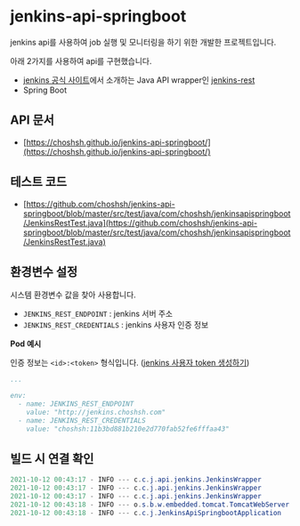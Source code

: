 # jenkins-api-springboot

jenkins api를 사용하여 job 실행 및 모니터링을 하기 위한 개발한 프로젝트입니다.

아래 2가지를 사용하여 api를 구현했습니다.

- [jenkins 공식 사이트](https://www.jenkins.io/doc/book/using/remote-access-api/#RemoteaccessAPI-JavaAPIwrappers)에서  소개하는 Java API wrapper인 [jenkins-rest](https://github.com/cdancy/jenkins-rest)
- Spring Boot

## API 문서

- [https://choshsh.github.io/jenkins-api-springboot/](https://choshsh.github.io/jenkins-api-springboot/)

## 테스트 코드

- [https://github.com/choshsh/jenkins-api-springboot/blob/master/src/test/java/com/choshsh/jenkinsapispringboot/JenkinsRestTest.java](https://github.com/choshsh/jenkins-api-springboot/blob/master/src/test/java/com/choshsh/jenkinsapispringboot/JenkinsRestTest.java)

## 환경변수 설정

시스템 환경변수 값을 찾아 사용합니다.

- `JENKINS_REST_ENDPOINT` : jenkins 서버 주소
- `JENKINS_REST_CREDENTIALS` : jenkins 사용자 인증 정보

**Pod 예시**

인증 정보는 `<id>:<token>` 형식입니다. ([jenkins 사용자 token 생성하기](https://choshsh.notion.site/89b9a9ff76ef405b82ba068b4752fb7c))

```yaml
...

env:
  - name: JENKINS_REST_ENDPOINT 
    value: "http://jenkins.choshsh.com"
  - name: JENKINS_REST_CREDENTIALS
    value: "choshsh:11b3bd881b210e2d770fab52fe6fffaa43"
```

## 빌드 시 연결 확인

```java
2021-10-12 00:43:17 - INFO --- c.c.j.api.jenkins.JenkinsWrapper         : Jenkins 연결 성공
2021-10-12 00:43:17 - INFO --- c.c.j.api.jenkins.JenkinsWrapper         : Jenkins 버전 : 2.307
2021-10-12 00:43:17 - INFO --- c.c.j.api.jenkins.JenkinsWrapper         : Jenkins URL : http://jenkins.choshsh.com
2021-10-12 00:43:18 - INFO --- o.s.b.w.embedded.tomcat.TomcatWebServer  : Tomcat started on port(s): 8081 (http) with context path ''
2021-10-12 00:43:18 - INFO --- c.c.j.JenkinsApiSpringbootApplication    : Started JenkinsApiSpringbootApplication in 4.998 seconds (JVM running for 5.405)
```
